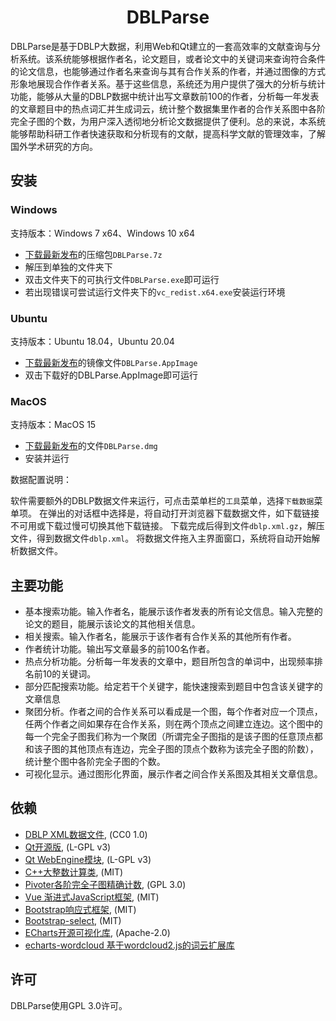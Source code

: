 <h1 align="center">DBLParse</h1>

DBLParse是基于DBLP大数据，利用Web和Qt建立的一套高效率的文献查询与分析系统。该系统能够根据作者名，论文题目，或者论文中的关键词来查询符合条件的论文信息，也能够通过作者名来查询与其有合作关系的作者，并通过图像的方式形象地展现合作作者关系。基于这些信息，系统还为用户提供了强大的分析与统计功能，能够从大量的DBLP数据中统计出写文章数前100的作者，分析每一年发表的文章题目中的热点词汇并生成词云，统计整个数据集里作者的合作关系图中各阶完全子图的个数，为用户深入透彻地分析论文数据提供了便利。总的来说，本系统能够帮助科研工作者快速获取和分析现有的文献，提高科学文献的管理效率，了解国外学术研究的方向。

## 安装
### Windows
支持版本：Windows 7 x64、Windows 10 x64

* [下载最新发布](https://github.com/tootal/DBLParse/releases)的压缩包`DBLParse.7z`
* 解压到单独的文件夹下
* 双击文件夹下的可执行文件`DBLParse.exe`即可运行
* 若出现错误可尝试运行文件夹下的`vc_redist.x64.exe`安装运行环境

### Ubuntu
支持版本：Ubuntu 18.04，Ubuntu 20.04

* [下载最新发布](https://github.com/tootal/DBLParse/releases)的镜像文件`DBLParse.AppImage`
* 双击下载好的DBLParse.AppImage即可运行

### MacOS
支持版本：MacOS 15
* [下载最新发布](https://github.com/tootal/DBLParse/releases)的文件`DBLParse.dmg`
* 安装并运行

数据配置说明：

软件需要额外的DBLP数据文件来运行，可点击菜单栏的`工具`菜单，选择`下载数据`菜单项。
在弹出的对话框中选择是，将自动打开浏览器下载数据文件，如下载链接不可用或下载过慢可切换其他下载链接。
下载完成后得到文件`dblp.xml.gz`，解压文件，得到数据文件`dblp.xml`。
将数据文件拖入主界面窗口，系统将自动开始解析数据文件。

## 主要功能

* 基本搜索功能。输入作者名，能展示该作者发表的所有论文信息。输入完整的论文的题目，能展示该论文的其他相关信息。
* 相关搜索。输入作者名，能展示于该作者有合作关系的其他所有作者。
* 作者统计功能。输出写文章最多的前100名作者。
* 热点分析功能。分析每一年发表的文章中，题目所包含的单词中，出现频率排名前10的关键词。
* 部分匹配搜索功能。给定若干个关键字，能快速搜索到题目中包含该关键字的文章信息
* 聚团分析。作者之间的合作关系可以看成是一个图，每个作者对应一个顶点，任两个作者之间如果存在合作关系，则在两个顶点之间建立连边。这个图中的每一个完全子图我们称为一个聚团（所谓完全子图指的是该子图的任意顶点都和该子图的其他顶点有连边，完全子图的顶点个数称为该完全子图的阶数），统计整个图中各阶完全子图的个数。
* 可视化显示。通过图形化界面，展示作者之间合作关系图及其相关文章信息。

## 依赖

* [DBLP XML数据文件](https://dblp.org/xml/), (CC0 1.0)
* [Qt开源版](https://doc.qt.io/qt-5/licensing.html), (L-GPL v3)
* [Qt WebEngine模块](https://doc.qt.io/qt-5/qtwebengine-licensing.html), (L-GPL v3)
* [C++大整数计算类](https://github.com/Limeoats/BigNumber), (MIT)
* [Pivoter各阶完全子图精确计数](https://bitbucket.org/sjain12/pivoter/src/master/), (GPL 3.0)
* [Vue 渐进式JavaScript框架](https://cn.vuejs.org/index.html), (MIT)
* [Bootstrap响应式框架](https://getbootstrap.com/), (MIT)
* [Bootstrap-select](https://github.com/snapappointments/bootstrap-select), (MIT)
* [ECharts开源可视化库](https://echarts.apache.org/zh/index.html), (Apache-2.0)
* [echarts-wordcloud 基于wordcloud2.js的词云扩展库](https://github.com/ecomfe/echarts-wordcloud)

## 许可
DBLParse使用GPL 3.0许可。